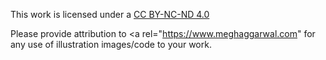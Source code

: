 This work is licensed under a <a rel="license" href="https://creativecommons.org/licenses/by-nc-nd/4.0/">CC BY-NC-ND 4.0</a>

Please provide attribution to <a rel="https://www.meghaggarwal.com" for any use of illustration images/code to your work.

